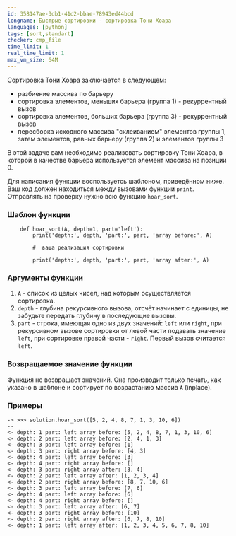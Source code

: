 ```yaml
---
id: 358147ae-3db1-41d2-bbae-78943ed44bcd
longname: Быстрые сортировки - сортировка Тони Хоара
languages: [python]
tags: [sort,standart]
checker: cmp_file
time_limit: 1
real_time_limit: 1
max_vm_size: 64M
---
```



Сортировка Тони Хоара заключается в следующем:
- разбиение массива по барьеру
- сортировка элементов, меньших барьера (группа 1) - рекуррентный вызов
- сортировка элементов, больших барьера (группа 3) - рекуррентный вызов
- пересборка исходного массива "склеиванием" элементов группы 1, затем элементов, равных барьеру (группа 2) и элементов группы 3

В этой задаче вам необходимо реализовать сортировку Тони Хоара, в которой в качестве барьера используется элемент массива на позиции 0.

Для написания функции воспользуетсь шаблоном, приведённом ниже.
Ваш код должен находиться между вызовами функции `print`.
Отправлять на проверку нужно всю функцию `hoar_sort`.

### Шаблон функции

```
    def hoar_sort(A, depth=1, part='left'):
        print('depth:', depth, 'part:', part, 'array before:', A)

        #  ваша реализация сортировки

        print('depth:', depth, 'part:', part, 'array after:', A)
```

### Аргументы функции

1. `A` - список из целых чисел, над которым осуществляется сортировка.
2. `depth` - глубина рекурсивного вызова, отсчёт начинает с единицы, не забудьте передать глубину в последующие вызовы.
3. `part` - строка, имеющая одно из двух значений: `left` или `right`, при рекурсивном вызове сортировки от левой части подавать значение `left`, при сортировке правой части - `right`. Первый вызов считается `left`.

### Возвращаемое значение функции

Функция не возвращает значений.
Она производит только печать, как указано в шаблоне и сортирует по возрастанию массив `A` (inplace).

### Примеры

```
-> >>> solution.hoar_sort([5, 2, 4, 8, 7, 1, 3, 10, 6])
--
<- depth: 1 part: left array before: [5, 2, 4, 8, 7, 1, 3, 10, 6]
<- depth: 2 part: left array before: [2, 4, 1, 3]
<- depth: 3 part: left array before: [1]
<- depth: 3 part: right array before: [4, 3]
<- depth: 4 part: left array before: [3]
<- depth: 4 part: right array before: []
<- depth: 3 part: right array after: [3, 4]
<- depth: 2 part: left array after: [1, 2, 3, 4]
<- depth: 2 part: right array before: [8, 7, 10, 6]
<- depth: 3 part: left array before: [7, 6]
<- depth: 4 part: left array before: [6]
<- depth: 4 part: right array before: []
<- depth: 3 part: left array after: [6, 7]
<- depth: 3 part: right array before: [10]
<- depth: 2 part: right array after: [6, 7, 8, 10]
<- depth: 1 part: left array after: [1, 2, 3, 4, 5, 6, 7, 8, 10]
```
